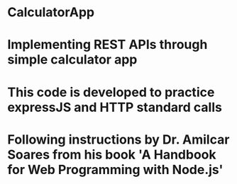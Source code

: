# CalculatorApp
# Implementing REST APIs through simple calculator app 
# This code is developed to practice expressJS and HTTP standard calls
# Following instructions by Dr. Amilcar Soares from his book 'A Handbook for Web Programming with Node.js'
